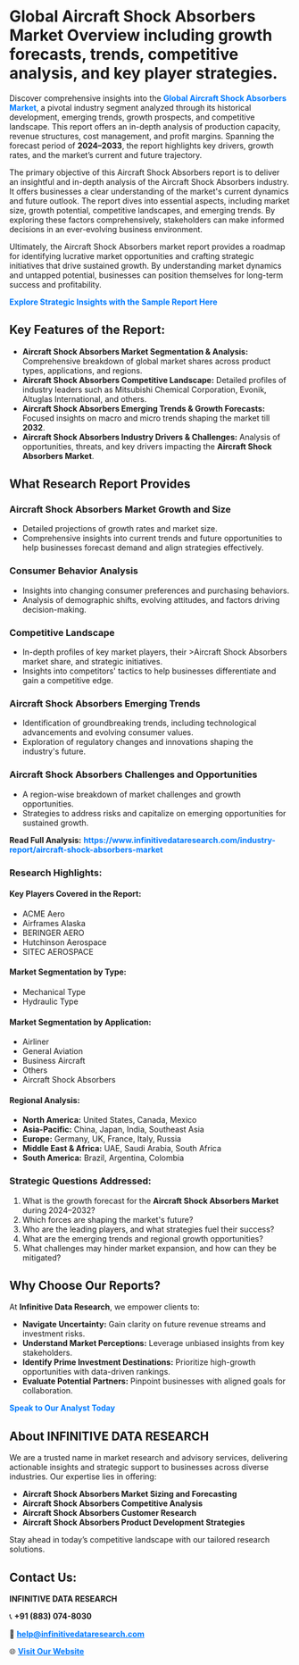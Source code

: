 <h1>Global Aircraft Shock Absorbers Market Overview including growth forecasts, trends, competitive analysis, and key player strategies.</h1>
<p>
Discover comprehensive insights into the 
<a href="https://www.infinitivedataresearch.com/industry-report/aircraft-shock-absorbers-market" rel="dofollow" style="color: #007BFF; text-decoration: none;"><strong>Global Aircraft Shock Absorbers Market</strong></a>, a pivotal industry segment analyzed through its historical development, emerging trends, growth prospects, and competitive landscape. This report offers an in-depth analysis of production capacity, revenue structures, cost management, and profit margins. Spanning the forecast period of <strong>2024–2033</strong>, the report highlights key drivers, growth rates, and the market’s current and future trajectory.
</p>
<p>
The primary objective of this Aircraft Shock Absorbers report is to deliver an insightful and in-depth analysis of the Aircraft Shock Absorbers industry. It offers businesses a clear understanding of the market's current dynamics and future outlook. The report dives into essential aspects, including market size, growth potential, competitive landscapes, and emerging trends. By exploring these factors comprehensively, stakeholders can make informed decisions in an ever-evolving business environment.
</p>
<p>
Ultimately, the Aircraft Shock Absorbers market report provides a roadmap for identifying lucrative market opportunities and crafting strategic initiatives that drive sustained growth. By understanding market dynamics and untapped potential, businesses can position themselves for long-term success and profitability.
</p>
<p>
<a href="https://www.infinitivedataresearch.com/request-sample/reportId=111767" style="color: #007BFF; text-decoration: none;"><strong>Explore Strategic Insights with the Sample Report Here</strong></a>
</p>

<h2>Key Features of the Report:</h2>
<ul>
<li><strong>Aircraft Shock Absorbers Market Segmentation & Analysis:</strong> Comprehensive breakdown of global market shares across product types, applications, and regions.</li>
<li><strong>Aircraft Shock Absorbers Competitive Landscape:</strong> Detailed profiles of industry leaders such as Mitsubishi Chemical Corporation, Evonik, Altuglas International, and others.</li>
<li><strong>Aircraft Shock Absorbers Emerging Trends & Growth Forecasts:</strong> Focused insights on macro and micro trends shaping the market till <strong>2032</strong>.</li>
<li><strong>Aircraft Shock Absorbers Industry Drivers & Challenges:</strong> Analysis of opportunities, threats, and key drivers impacting the <strong>Aircraft Shock Absorbers Market</strong>.</li>
</ul>

<h2>What Research Report Provides</h2>
<h3>Aircraft Shock Absorbers Market Growth and Size</h3>
<ul>
<li>Detailed projections of growth rates and market size.</li>
<li>Comprehensive insights into current trends and future opportunities to help businesses forecast demand and align strategies effectively.</li>
</ul>

<h3>Consumer Behavior Analysis</h3>
<ul>
<li>Insights into changing consumer preferences and purchasing behaviors.</li>
<li>Analysis of demographic shifts, evolving attitudes, and factors driving decision-making.</li>
</ul>

<h3>Competitive Landscape</h3>
<ul>
<li>In-depth profiles of key market players, their >Aircraft Shock Absorbers market share, and strategic initiatives.</li>
<li>Insights into competitors' tactics to help businesses differentiate and gain a competitive edge.</li>
</ul>

<h3>Aircraft Shock Absorbers Emerging Trends</h3>
<ul>
<li>Identification of groundbreaking trends, including technological advancements and evolving consumer values.</li>
<li>Exploration of regulatory changes and innovations shaping the industry's future.</li>
</ul>

<h3>Aircraft Shock Absorbers Challenges and Opportunities</h3>
<ul>
<li>A region-wise breakdown of market challenges and growth opportunities.</li>
<li>Strategies to address risks and capitalize on emerging opportunities for sustained growth.</li>
</ul>
<p><strong>Read Full Analysis:</strong> <a href="https://www.infinitivedataresearch.com/industry-report/aircraft-shock-absorbers-market" rel="dofollow" style="color: #007BFF; text-decoration: none;"><strong>https://www.infinitivedataresearch.com/industry-report/aircraft-shock-absorbers-market</strong></a></p>
<h3>Research Highlights:</h3>
<h4>Key Players Covered in the Report:</h4>
<ul><li>ACME Aero</li><li>Airframes Alaska</li><li>BERINGER AERO</li><li>Hutchinson Aerospace</li><li>SITEC AEROSPACE</li></ul>
<h4>Market Segmentation by Type:</h4>
<ul><li>Mechanical Type</li><li>Hydraulic Type</li></ul>
<h4>Market Segmentation by Application:</h4>
<ul><li>Airliner</li><li>General Aviation</li><li>Business Aircraft</li><li>Others</li><li>Aircraft Shock Absorbers</li></ul>

<h4>Regional Analysis:</h4>
<ul>
<li><strong>North America:</strong> United States, Canada, Mexico</li>
<li><strong>Asia-Pacific:</strong> China, Japan, India, Southeast Asia</li>
<li><strong>Europe:</strong> Germany, UK, France, Italy, Russia</li>
<li><strong>Middle East & Africa:</strong> UAE, Saudi Arabia, South Africa</li>
<li><strong>South America:</strong> Brazil, Argentina, Colombia</li>
</ul>

<h3>Strategic Questions Addressed:</h3>
<ol>
<li>What is the growth forecast for the <strong>Aircraft Shock Absorbers Market</strong> during 2024–2032?</li>
<li>Which forces are shaping the market's future?</li>
<li>Who are the leading players, and what strategies fuel their success?</li>
<li>What are the emerging trends and regional growth opportunities?</li>
<li>What challenges may hinder market expansion, and how can they be mitigated?</li>
</ol>

<h2>Why Choose Our Reports?</h2>
<p>At <strong>Infinitive Data Research</strong>, we empower clients to:</p>
<ul>
<li><strong>Navigate Uncertainty:</strong> Gain clarity on future revenue streams and investment risks.</li>
<li><strong>Understand Market Perceptions:</strong> Leverage unbiased insights from key stakeholders.</li>
<li><strong>Identify Prime Investment Destinations:</strong> Prioritize high-growth opportunities with data-driven rankings.</li>
<li><strong>Evaluate Potential Partners:</strong> Pinpoint businesses with aligned goals for collaboration.</li>
</ul>
<p><a href="https://www.infinitivedataresearch.com/industry-report/aircraft-shock-absorbers-market" rel="dofollow" style="color: #007BFF; text-decoration: none;"><strong>Speak to Our Analyst Today</strong></a></p>

<h2>About INFINITIVE DATA RESEARCH</h2>
<p>We are a trusted name in market research and advisory services, delivering actionable insights and strategic support to businesses across diverse industries. Our expertise lies in offering:</p>
<ul>
<li><strong>Aircraft Shock Absorbers Market Sizing and Forecasting</strong></li>
<li><strong>Aircraft Shock Absorbers Competitive Analysis</strong></li>
<li><strong>Aircraft Shock Absorbers Customer Research</strong></li>
<li><strong>Aircraft Shock Absorbers Product Development Strategies</strong></li>
</ul>
<p>Stay ahead in today’s competitive landscape with our tailored research solutions.</p>

<h2>Contact Us:</h2>
<p><strong>INFINITIVE DATA RESEARCH</strong></p>
<p>📞 <strong>+91 (883) 074-8030</strong></p>
<p>📧 <strong><a href="mailto:help@infinitivedataresearch.com" style="color: #007BFF;">help@infinitivedataresearch.com</a></strong></p>
<p>🌐 <strong><a href="https://www.infinitivedataresearch.com" rel="dofollow" style="color: #007BFF;">Visit Our Website</a></strong></p>